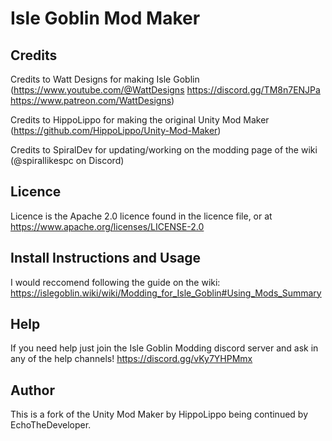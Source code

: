 # Isle Goblin Mod Maker

## Credits
Credits to Watt Designs for making Isle Goblin (https://www.youtube.com/@WattDesigns https://discord.gg/TM8n7ENJPa https://www.patreon.com/WattDesigns)

Credits to HippoLippo for making the original Unity Mod Maker (https://github.com/HippoLippo/Unity-Mod-Maker)

Credits to SpiralDev for updating/working on the modding page of the wiki (@spirallikespc on Discord)

## Licence

Licence is the Apache 2.0 licence found in the licence file, or at https://www.apache.org/licenses/LICENSE-2.0

## Install Instructions and Usage

I would reccomend following the guide on the wiki: https://islegoblin.wiki/wiki/Modding_for_Isle_Goblin#Using_Mods_Summary

## Help

If you need help just join the Isle Goblin Modding discord server and ask in any of the help channels! https://discord.gg/vKy7YHPMmx

## Author

This is a fork of the Unity Mod Maker by HippoLippo being continued by EchoTheDeveloper.

